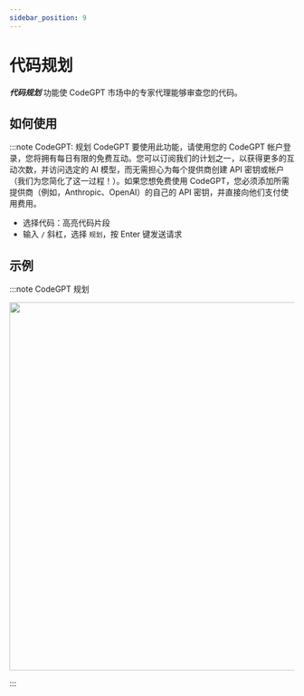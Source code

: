 ```yaml
---
sidebar_position: 9
---
```


# 代码规划

***代码规划*** 功能使 CodeGPT 市场中的专家代理能够审查您的代码。

## 如何使用

:::note CodeGPT: 规划 CodeGPT
要使用此功能，请使用您的 CodeGPT 帐户登录，您将拥有每日有限的免费互动。您可以订阅我们的计划之一，以获得更多的互动次数，并访问选定的 AI 模型，而无需担心为每个提供商创建 API 密钥或帐户（我们为您简化了这一过程！）。如果您想免费使用 CodeGPT，您必须添加所需提供商（例如，Anthropic、OpenAI）的自己的 API 密钥，并直接向他们支付使用费用。

- 选择代码：高亮代码片段
- 输入 `/` 斜杠，选择 `规划`，按 Enter 键发送请求

## 示例

:::note CodeGPT 规划
<p align="center">
  <img width="900" height="650" src="https://github.com/user-attachments/assets/97b9f513-02e5-4a37-8d42-b2f86fbeb8cc" />

</p>
:::